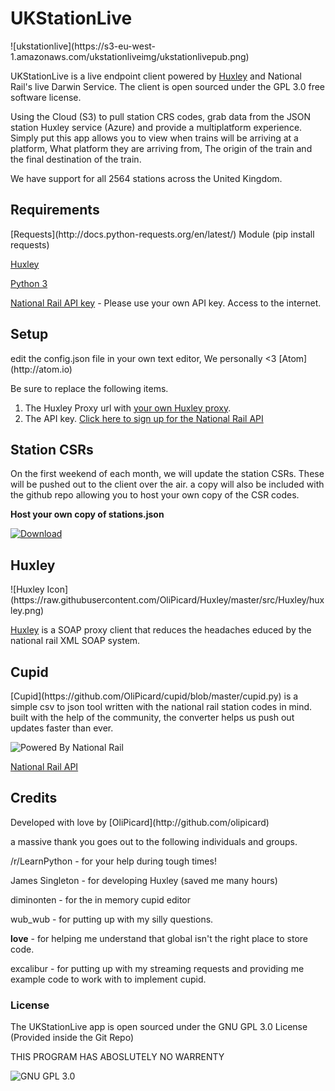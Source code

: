 <h1>UKStationLive</h1>
![ukstationlive](https://s3-eu-west-1.amazonaws.com/ukstationliveimg/ukstationlivepub.png)

UKStationLive is a live endpoint client powered by [Huxley](https://github.com/jpsingleton/Huxley/) and National Rail's live Darwin Service. The client is open sourced under the GPL 3.0 free software license.

Using the Cloud (S3) to pull station CRS codes, grab data from the JSON station Huxley service (Azure) and provide a multiplatform experience. Simply put this app allows you to view when trains will be arriving at a platform, What platform they are arriving from, The origin of the train and the final destination of the train.

We have support for all 2564 stations across the United Kingdom.


<h2>Requirements</h2>
[Requests](http://docs.python-requests.org/en/latest/) Module (pip install requests)

[Huxley](https://github.com/jpsingleton/Huxley/wiki/Hosting-Quick-Start)

[Python 3](http://python.org)

[National Rail API key](http://realtime.nationalrail.co.uk/OpenLDBWSRegistration) - Please use your own API key.
Access to the internet.

<h2>Setup</h2>
edit the config.json file in your own text editor, We personally <3 [Atom](http://atom.io)

Be sure to replace the following items.

1) The Huxley Proxy url with [your own Huxley proxy](https://github.com/jpsingleton/Huxley/wiki/Hosting-Quick-Start).
2) The API key. [Click here to sign up for the National Rail API](http://realtime.nationalrail.co.uk/OpenLDBWSRegistration)

<h2>Station CSRs</h2>
On the first weekend of each month, we will update the station CSRs. These will be pushed out to the client over the air. a copy will also be included with the github repo allowing you to host your own copy of the CSR codes.

**Host your own copy of stations.json**

[![Download](https://s3-eu-west-1.amazonaws.com/ukstationliveimg/download.png)](https://s3-eu-west-1.amazonaws.com/ukstationlive/stations.json)


<h2>Huxley</h2>
![Huxley Icon](https://raw.githubusercontent.com/OliPicard/Huxley/master/src/Huxley/huxley.png)

[Huxley](https://github.com/jpsingleton/Huxley/) is a SOAP proxy client that reduces the headaches educed by the national rail XML SOAP system.

<h2>Cupid</h2>
[Cupid](https://github.com/OliPicard/cupid/blob/master/cupid.py) is a simple csv to json tool written with the national rail station codes in mind. built with the help of the community, the converter helps us push out updates faster than ever.


![Powered By National  Rail](https://raw.githubusercontent.com/OliPicard/Huxley/master/src/Huxley/NRE_Powered_logo.png)

[National Rail API](http://realtime.nationalrail.co.uk/OpenLDBWSRegistration)

<h2>Credits</h2>
Developed with love by [OliPicard](http://github.com/olipicard)

a massive thank you goes out to the following individuals and groups.

/r/LearnPython - for your help during tough times!

James Singleton - for developing Huxley (saved me many hours)

diminonten - for the in memory cupid editor

wub_wub - for putting up with my silly questions.

__love__ - for helping me understand that global isn't the right place to store code.

excalibur - for putting up with my streaming requests and providing me example code to work with to implement cupid.

<h3> License </h3>
The UKStationLive app is open sourced under the GNU GPL 3.0 License (Provided inside the Git Repo)

THIS PROGRAM HAS ABOSLUTELY NO WARRENTY

![GNU GPL 3.0](http://www.gnu.org/graphics/gplv3-127x51.png)
